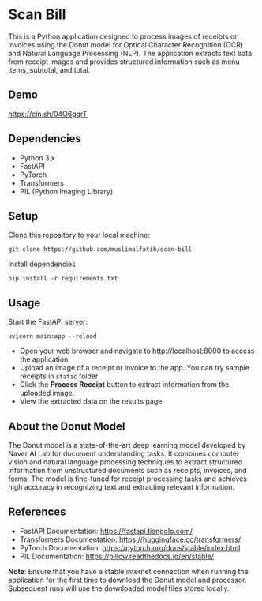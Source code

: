 # Scan Bill 

This is a Python application designed to process images of receipts or invoices using the Donut model for Optical Character Recognition (OCR) and Natural Language Processing (NLP). The application extracts text data from receipt images and provides structured information such as menu items, subtotal, and total.

## Demo
https://cln.sh/04Q6gqrT

## Dependencies

- Python 3.x
- FastAPI
- PyTorch
- Transformers
- PIL (Python Imaging Library)

## Setup
Clone this repository to your local machine:
```
git clone https://github.com/muslimalfatih/scan-bill
```

Install dependencies
```
pip install -r requirements.txt
```

## Usage
Start the FastAPI server:
```
uvicorn main:app --reload
```
- Open your web browser and navigate to http://localhost:8000 to access the application.
- Upload an image of a receipt or invoice to the app. You can try sample receipts in `static` folder
- Click the **Process Receipt** button to extract information from the uploaded image.
- View the extracted data on the results page.

## About the Donut Model
The Donut model is a state-of-the-art deep learning model developed by Naver AI Lab for document understanding tasks. It combines computer vision and natural language processing techniques to extract structured information from unstructured documents such as receipts, invoices, and forms. The model is fine-tuned for receipt processing tasks and achieves high accuracy in recognizing text and extracting relevant information.

## References
- FastAPI Documentation: https://fastapi.tiangolo.com/
- Transformers Documentation: https://huggingface.co/transformers/
- PyTorch Documentation: https://pytorch.org/docs/stable/index.html
- PIL Documentation: https://pillow.readthedocs.io/en/stable/

**Note**: Ensure that you have a stable internet connection when running the application for the first time to download the Donut model and processor. Subsequent runs will use the downloaded model files stored locally.